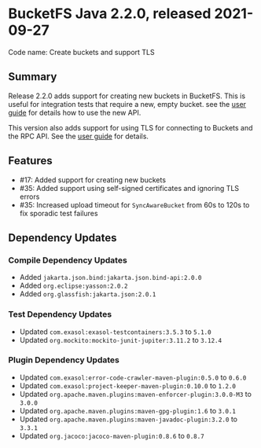 # BucketFS Java 2.2.0, released 2021-09-27

Code name: Create buckets and support TLS

## Summary

Release 2.2.0 adds support for creating new buckets in BucketFS. This is useful for integration tests that require a new, empty bucket. see the [user guide](https://github.com/exasol/bucketfs-java/blob/main/doc/user_guide/user_guide.md#creating-a-new-bucket) for details how to use the new API.

This version also adds support for using TLS for connecting to Buckets and the RPC API. See the [user guide](https://github.com/exasol/bucketfs-java/blob/main/doc/user_guide/user_guide.md#configuring-tls) for details.

## Features

* #17: Added support for creating new buckets
* #35: Added support using self-signed certificates and ignoring TLS errors
* #35: Increased upload timeout for `SyncAwareBucket` from 60s to 120s to fix sporadic test failures

## Dependency Updates

### Compile Dependency Updates

* Added `jakarta.json.bind:jakarta.json.bind-api:2.0.0`
* Added `org.eclipse:yasson:2.0.2`
* Added `org.glassfish:jakarta.json:2.0.1`

### Test Dependency Updates

* Updated `com.exasol:exasol-testcontainers:3.5.3` to `5.1.0`
* Updated `org.mockito:mockito-junit-jupiter:3.11.2` to `3.12.4`

### Plugin Dependency Updates

* Updated `com.exasol:error-code-crawler-maven-plugin:0.5.0` to `0.6.0`
* Updated `com.exasol:project-keeper-maven-plugin:0.10.0` to `1.2.0`
* Updated `org.apache.maven.plugins:maven-enforcer-plugin:3.0.0-M3` to `3.0.0`
* Updated `org.apache.maven.plugins:maven-gpg-plugin:1.6` to `3.0.1`
* Updated `org.apache.maven.plugins:maven-javadoc-plugin:3.2.0` to `3.3.1`
* Updated `org.jacoco:jacoco-maven-plugin:0.8.6` to `0.8.7`
